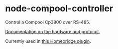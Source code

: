 # node-compool-controller

Control a Compool Cp3800 over RS-485.

[Documentation on the hardware and protocol.](https://carlstrom.com/pool/compool/protocol.txt)

Currently used in [this Homebridge plugin](https://github.com/codekitchen/homebridge-compool).

